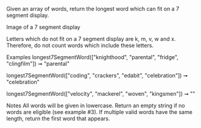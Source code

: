 Given an array of words, return the longest word which can fit on a 7 segment display.

Image of a 7 segment display

Letters which do not fit on a 7 segment display are k, m, v, w and x.
Therefore, do not count words which include these letters.

Examples
longest7SegmentWord(["knighthood", "parental", "fridge", "clingfilm"]) ➞ "parental"

longest7SegmentWord(["coding", "crackers", "edabit", "celebration"]) ➞ "celebration"

longest7SegmentWord(["velocity", "mackerel", "woven", "kingsmen"]) ➞ ""

Notes
All words will be given in lowercase.
Return an empty string if no words are eligible (see example #3).
If multiple valid words have the same length, return the first word that appears.